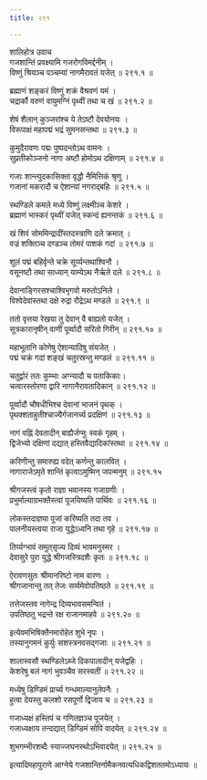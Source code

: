 ```yaml
---
title: २९१

---
```

शालिहोत्र उवाच  
गजशान्तिं प्रवक्ष्यामि गजरोगविमर्द्दनीम् ।  
विष्णुं श्रियञ्च पञ्चम्यां नागमैरावतं यजेत् ॥ २९१.१ ॥  
  
ब्रह्माणं शङ्करं विष्णुं शक्रं वैश्रवणं यमं ।  
चद्रार्कौ वरुणं वायुमग्निं पृथ्वीं तथा च खं ॥ २९१.२ ॥  
  
शेषं शैलान् कुञ्जरांश्च ये तेऽष्टौ देवयोनयः ।  
विरूपाक्षं महापद्मं भद्रं सुमनसन्तथा ॥ २९१.३ ॥  
  
कुमुदैरावणः पद्मः पुष्पदन्तोऽथ वामनः ।  
सुप्रतीकोञ्जनो नागा अष्टौ होमोऽथ दक्षिणाम् ॥ २९१.४ ॥  
  
गजाः शान्त्युदकासिक्ता वृद्धौ नैमित्तिकं श्रृणु ।  
गजानां मकरादौ च ऐशान्यां नगराद्बहिः ॥ २९१.५ ॥  
  
स्थण्डिले कमले मध्ये विष्णुं लक्ष्मीञ्च केशरे ।  
ब्रह्माणं भास्करं पृथ्वीं यजेत् स्कन्दं ह्यनन्तकं ॥ २९१.६ ॥  
  
खं शिवं सोममिन्द्रादींस्तदस्त्राणि दले क्रमात् ।  
वज्रं शक्तिञ्च दण्डञ्च तोमरं पाशकं गदां ॥ २९१.७ ॥  
  
शूलं पद्मं बहिर्वृन्ते चक्रे सूर्य्यन्तथाश्विनौ ।  
वसूनष्टौ तथा साध्यान् याम्येऽथ नैर्ऋते दले ॥ २९१.८ ॥  
  
देवानाङ्गिरसश्चाश्विभृगवो मरुतोऽनिले ।  
विश्वेदेवांस्तथा दक्षे रुद्रा रौद्रेऽथ मण्डले ॥ २९१.९ ॥  
  
ततो वृत्तया रेखया तु देवान् वै बाह्यतो यजेत् ।  
सूत्रकारानृषीन् वाणीं पूर्व्वादौ सरितो गिरीन् ॥ २९१.१० ॥  
  
महाभूतानि कोणेषु ऐशान्यादिषु संयजेत् ।  
पद्मं चक्रं गदां शङ्खं चतुरस्रन्तु मण्डलं ॥ २९१.११ ॥  
  
चतुर्द्वारं ततः कुम्भाः अग्न्यादौ च पताकिकाः।  
चत्वारस्तोरणा द्वारि नागानैरावतादिकान् ॥ २९१.१२ ॥  
  
पूर्व्वादौ चौषधीभिश्च देवानां भाजनं पृथक् ।  
पृथक्शताहुतीश्चाज्यैर्गजानर्च्य प्रदक्षिणं ॥ २९१.१३ ॥  
  
नागं वह्निं देवतादीन् बाह्यैर्जग्मुः स्वकं गृहम् ।  
द्विजेभ्यो दक्षिणां दद्यात् हस्तिवैद्यादिकांस्तथा ॥ २९१.१४ ॥  
  
करिणीन्तु समारुह्य वदेत् कर्णन्तु कालवित् ।  
नागाराजेऽमृते शान्तिं कृत्वाऽमुष्मिन् जपन्मनुम् ॥ २९१.१५  
  
श्रीगजस्त्वं कृतो राज्ञा भवानस्य गजाग्रणीः ।  
प्रभुर्माल्याग्रभक्तैस्त्वां पूजयिष्यति पार्थिवः ॥ २९१.१६ ॥  
  
लोकस्तदाज्ञया पूजां करिष्यति तदा तव ।  
पालनीयस्त्वया राजा युद्धेऽध्वनि तथा गृहे ॥ २९१.१७ ॥  
  
तिर्य्यग्भावं समुत्‌सृज्य दिव्यं भावमनुस्मर ।  
देवासुरे पुरा युद्धे श्रीगजस्त्रिदशैः कृतः ॥ २९१.१८ ॥  
  
ऐरावणसुतः श्रीमानरिष्टो नाम वारणः ।  
श्रीगजानान्तु तत् तेजः सर्व्वमेवोपतिष्ठते ॥ २९१.१९ ॥  
  
तत्तेजस्तव नागेन्द्र दिव्यभावसमन्वितं ।  
उपतिष्ठतु भद्रन्ते रक्ष राजानमाहवे ॥ २९१.२० ॥  
  
इत्येवमभिषिक्तैनमारोहेत शुभे नृपः ।  
तस्यानुगमनं कुर्युः सशस्त्रनवसद्‌गजाः ॥ २९१.२१ ॥  
  
शालास्वसौ स्थण्डिलेऽब्जे दिकपालादीन् यजेद्वहिः ।  
केशरेषु बलं नागं भुवञ्चैव सरस्वतीं ॥ २९१.२२ ॥  
  
मध्येषु डिण्डिमं प्रार्च्य गन्धमाल्यानुलेपनैः ।  
हुत्वा देयस्तु कलशो रसपूर्णो द्विजाय च ॥ २९१.२३ ॥  
  
गजाध्यक्षं हस्तिपं च गणितज्ञञ्च पूजयेत् ।  
गजाध्यक्षाय तन्दद्यात् डिण्डिमं सोपि वादयेत् ॥ २९१.२४ ॥  
  
शुभगम्भीरशब्दैः स्याज्जघनस्थोऽभिवादयेत् ॥ २९१.२५ ॥  
  
इत्यादिमहापुराणे आग्नेये गजशान्तिर्नामैकनवत्यधिकद्विशततमोऽध्यायः ॥